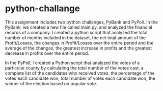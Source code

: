 # python-challange
This assignment includes two python challanges, PyBank and PyPoll. 
In the PyBank, we created a new file called main.py, and analyzed the financial records of a company. I created a python script that analyzed the total number of months included in the dataset, the net total amount of the Profit/Losses, the changes in Profit/Losses over the entire period and the average of the changes, the greatest increase in profits and the greatest decrease in profits over the entire period.

In the PyPoll, I created a Python script that analyzed the votes of a particular county by calculating the total number of the votes cast, a complete list of the candidates who received votes, the percentage of the votes each candidate won, total number of votes each candidate won, the winner of the election based on popular vote.